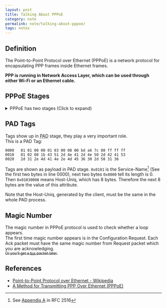 ```yaml
---
layout: post
title: Talking About PPPoE
category: note
permalink: note/talking-about-pppoe/
tags: notes
---
```


## Definition
The Point-to-Point Protocol over Ethernet (PPPoE) is a network protocol for encapsulating PPP frames inside Ethernet frames.

**PPP is running in Network Access Layer, which can be used through either Wi-Fi or an Ethernet cable.**

## PPPoE Stages
<details>
  <summary>PPPoE has two stages (Click to expand)</summary>
  <ul>
    <li>When a client wants to establish a PPPoE connection, it must send a broadcast packet to discover PPPoE servers, then select one. This process is called the PPPoE Discovery (PAD).</li>
    <li>When a server was chosen, the PPP session starts, LCP packets appear. The client and server start to negotiate, authentic, etc. Once these are done, the client will get an IP address and the radius server allows gateways to route for this client.</li>
  </ul>
</details>


## PAD Tags
Tags show up in  <abbr title="PPPoE discovery">PAD</abbr> stage, they play a very important role.  
This is a PAD Tag: 

```Hex
0000   01 01 00 00 01 03 00 08 00 bd a6 7c 80 ff ff ff
0010   01 02 00 1b 43 51 2d 4e 41 2d 4e 50 2d 42 41 53
0020   2d 31 2e 4d 41 4e 2e 4d 45 36 30 2d 58 31 36
```
Tags are shown as payload in PAD stage. ```0x0101``` is the Service-Name[^1] (See the first two bytes in line 0000), next two bytes ```0x0000``` tell its length is 0.  
Then ```0x01030008``` means Host-Uniq, which has 8 bytes. Therefore the next 8 bytes are the value of this attribute.  

Note that the Host-Uniq, generated by the client, must be the same in the whole PAD process.

## Magic Number
The magic number in PPPoE protocol is used to check whether a loop appears.  
The first time magic number appears is in the Configuration Request. Each Ack packet must have the same magic number from Request packet which you are acknowledging.  
<del><sub>Or you'll get a ```Nak``` packet later.</sub></del>

## References
- [Point-to-Point Protocol over Ethernet - Wikipedia](https://en.wikipedia.org/wiki/Point-to-Point_Protocol_over_Ethernet)  
- [A Method for Transmitting PPP Over Ethernet (PPPoE)](https://datatracker.ietf.org/doc/rfc2516/?include_text=1)

[^1]: See [Appendix A](https://tools.ietf.org/html/rfc2516#appendix-A) in RFC 2516
